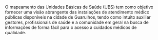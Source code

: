 O mapeamento das Unidades Básicas de Saúde (UBS) tem como objetivo fornecer uma visão abrangente das instalações de atendimento médico públicas disponíveis na cidade de Guarulhos, tendo como intuito auxiliar gestores, profissionais de saúde e a comunidade em geral na busca de informações de forma fácil para o acesso a cuidados médicos de qualidade.
